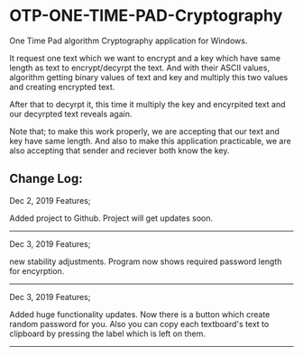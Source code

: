 # OTP-ONE-TIME-PAD-Cryptography

One Time Pad algorithm Cryptography application for Windows.

It request one text which we want to encrypt and a key which have same length as text to encrypt/decyrpt the text. 
And with their ASCII values, algorithm getting binary values of text and key and multiply this two values and creating encrypted text.

After that to decyrpt it, this time it multiply the key and encyrpited text and our decyrpted text reveals again.

Note that; to make this work properly, we are accepting that our text and key have same length. And also to make this application practicable,
we are also accepting that sender and reciever both know the key.

Change Log:
-------------------------------
Dec 2, 2019 Features;

Added project to Github. Project will get updates soon.

-------------------------------
Dec 3, 2019 Features;

new stability adjustments. Program now shows required password length for encyrption.

-------------------------------
Dec 3, 2019 Features;

Added huge functionality updates. Now there is a button which create random password for you. Also you can copy each textboard's text to clipboard by pressing the label which is left on them.

-------------------------------
